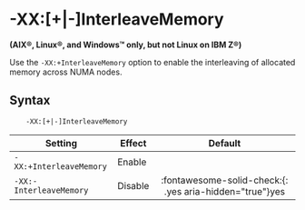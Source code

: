 <!--
* Copyright (c) 2017, 2022 IBM Corp. and others
*
* This program and the accompanying materials are made
* available under the terms of the Eclipse Public License 2.0
* which accompanies this distribution and is available at
* https://www.eclipse.org/legal/epl-2.0/ or the Apache
* License, Version 2.0 which accompanies this distribution and
* is available at https://www.apache.org/licenses/LICENSE-2.0.
*
* This Source Code may also be made available under the
* following Secondary Licenses when the conditions for such
* availability set forth in the Eclipse Public License, v. 2.0
* are satisfied: GNU General Public License, version 2 with
* the GNU Classpath Exception [1] and GNU General Public
* License, version 2 with the OpenJDK Assembly Exception [2].
*
* [1] https://www.gnu.org/software/classpath/license.html
* [2] http://openjdk.java.net/legal/assembly-exception.html
*
* SPDX-License-Identifier: EPL-2.0 OR Apache-2.0 OR GPL-2.0 WITH
* Classpath-exception-2.0 OR LicenseRef-GPL-2.0 WITH Assembly-exception
-->

# -XX:\[+|-\]InterleaveMemory

**(AIX&reg;, Linux&reg;, and Windows&trade; only, but not Linux on IBM Z&reg;)**

Use the `-XX:+InterleaveMemory` option to enable the interleaving of allocated memory across NUMA nodes.

## Syntax

        -XX:[+|-]InterleaveMemory

| Setting                 | Effect  | Default                                                                            |
|-------------------------|---------|:----------------------------------------------------------------------------------:|
| `-XX:+InterleaveMemory` | Enable  |                                                                                    |
| `-XX:-InterleaveMemory` | Disable | :fontawesome-solid-check:{: .yes aria-hidden="true"}<span class="sr-only">yes</span> |





<!-- ==== END OF TOPIC ==== xxinterleavememory.md ==== -->
